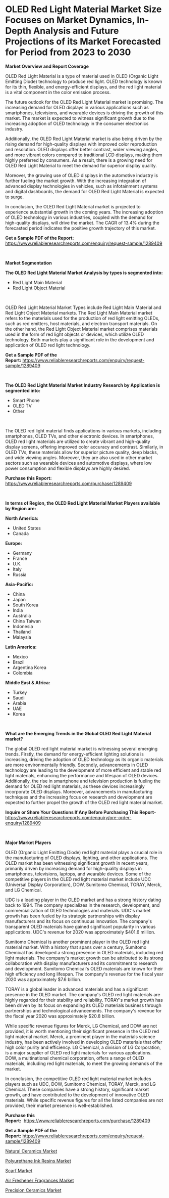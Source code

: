 <p><h1>OLED Red Light Material Market Size Focuses on Market Dynamics, In-Depth Analysis and Future Projections of its Market Forecasted for Period from 2023 to 2030</h1></p><p><strong>Market Overview and Report Coverage</strong></p>
<p><p>OLED Red Light Material is a type of material used in OLED (Organic Light Emitting Diode) technology to produce red light. OLED technology is known for its thin, flexible, and energy-efficient displays, and the red light material is a vital component in the color emission process.</p><p>The future outlook for the OLED Red Light Material market is promising. The increasing demand for OLED displays in various applications such as smartphones, televisions, and wearable devices is driving the growth of this market. The market is expected to witness significant growth due to the increasing adoption of OLED technology in the consumer electronics industry.</p><p>Additionally, the OLED Red Light Material market is also being driven by the rising demand for high-quality displays with improved color reproduction and resolution. OLED displays offer better contrast, wider viewing angles, and more vibrant colors compared to traditional LCD displays, making them highly preferred by consumers. As a result, there is a growing need for OLED Red Light Material to meet the demand for superior display quality.</p><p>Moreover, the growing use of OLED displays in the automotive industry is further fueling the market growth. With the increasing integration of advanced display technologies in vehicles, such as infotainment systems and digital dashboards, the demand for OLED Red Light Material is expected to surge.</p><p>In conclusion, the OLED Red Light Material market is projected to experience substantial growth in the coming years. The increasing adoption of OLED technology in various industries, coupled with the demand for high-quality displays, will drive the market. The CAGR of 13.4% during the forecasted period indicates the positive growth trajectory of this market.</p></p>
<p><strong>Get a Sample PDF of the Report:</strong> <a href="https://www.reliableresearchreports.com/enquiry/request-sample/1289409">https://www.reliableresearchreports.com/enquiry/request-sample/1289409</a></p>
<p>&nbsp;</p>
<p><strong>Market Segmentation</strong></p>
<p><strong>The OLED Red Light Material Market Analysis by types is segmented into:</strong></p>
<p><ul><li>Red Light Main Material</li><li>Red Light Object Material</li></ul></p>
<p>&nbsp;</p>
<p><p>OLED Red Light Material Market Types include Red Light Main Material and Red Light Object Material markets. The Red Light Main Material market refers to the materials used for the production of red light emitting OLEDs, such as red emitters, host materials, and electron transport materials. On the other hand, the Red Light Object Material market comprises materials used in the form of red light objects or devices, which utilize OLED technology. Both markets play a significant role in the development and application of OLED red light technology.</p></p>
<p><strong>Get a Sample PDF of the Report:</strong>&nbsp;<a href="https://www.reliableresearchreports.com/enquiry/request-sample/1289409">https://www.reliableresearchreports.com/enquiry/request-sample/1289409</a></p>
<p>&nbsp;</p>
<p><strong>The OLED Red Light Material Market Industry Research by Application is segmented into:</strong></p>
<p><ul><li>Smart Phone</li><li>OLED TV</li><li>Other</li></ul></p>
<p>&nbsp;</p>
<p><p>The OLED red light material finds applications in various markets, including smartphones, OLED TVs, and other electronic devices. In smartphones, OLED red light materials are utilized to create vibrant and high-quality display screens, offering improved color accuracy and contrast. Similarly, in OLED TVs, these materials allow for superior picture quality, deep blacks, and wide viewing angles. Moreover, they are also used in other market sectors such as wearable devices and automotive displays, where low power consumption and flexible displays are highly desired.</p></p>
<p><strong>Purchase this Report:</strong>&nbsp; <a href="https://www.reliableresearchreports.com/purchase/1289409">https://www.reliableresearchreports.com/purchase/1289409</a></p>
<p>&nbsp;</p>
<p><strong>In terms of Region, the OLED Red Light Material Market Players available by Region are:</strong></p>
<p>
    <p> <strong> North America: </strong>
        <ul>
            <li>United States</li>
            <li>Canada</li>
        </ul>
        </p> 
    <p> <strong> Europe: </strong>
        <ul>
            <li>Germany</li>
            <li>France</li>
            <li>U.K.</li>
            <li>Italy</li>
            <li>Russia</li>
        </ul>
        </p> 
    <p> <strong> Asia-Pacific: </strong>
        <ul>
            <li>China</li>
            <li>Japan</li>
            <li>South Korea</li>
            <li>India</li>
            <li>Australia</li>
            <li>China Taiwan</li>
            <li>Indonesia</li>
            <li>Thailand</li>
            <li>Malaysia</li>
        </ul>
        </p> 
    <p> <strong> Latin America: </strong>
        <ul>
            <li>Mexico</li>
            <li>Brazil</li>
            <li>Argentina Korea</li>
            <li>Colombia</li>
        </ul>
        </p> 
    <p> <strong> Middle East & Africa: </strong>
        <ul>
            <li>Turkey</li>
            <li>Saudi</li>
            <li>Arabia</li>
            <li>UAE</li>
            <li>Korea</li>
        </ul>
    </p>
    </p>
<p>&nbsp;</p>
<p><strong>What are the Emerging Trends in the Global OLED Red Light Material market?</strong></p>
<p><p>The global OLED red light material market is witnessing several emerging trends. Firstly, the demand for energy-efficient lighting solutions is increasing, driving the adoption of OLED technology as its organic materials are more environmentally friendly. Secondly, advancements in OLED technology are leading to the development of more efficient and stable red light materials, enhancing the performance and lifespan of OLED devices. Additionally, the rise in smartphone and television production is fueling the demand for OLED red light materials, as these devices increasingly incorporate OLED displays. Moreover, advancements in manufacturing techniques and the increasing focus on research and development are expected to further propel the growth of the OLED red light material market.</p></p>
<p><strong>Inquire or Share Your Questions If Any Before Purchasing This Report</strong>- <a href="https://www.reliableresearchreports.com/enquiry/pre-order-enquiry/1289409">https://www.reliableresearchreports.com/enquiry/pre-order-enquiry/1289409</a></p>
<p>&nbsp;</p>
<p><strong>Major Market Players</strong></p>
<p><p>OLED (Organic Light Emitting Diode) red light material plays a crucial role in the manufacturing of OLED displays, lighting, and other applications. The OLED market has been witnessing significant growth in recent years, primarily driven by increasing demand for high-quality displays in smartphones, televisions, laptops, and wearable devices. Some of the competitive players in the OLED red light material market include UDC (Universal Display Corporation), DOW, Sumitomo Chemical, TORAY, Merck, and LG Chemical.</p><p>UDC is a leading player in the OLED market and has a strong history dating back to 1994. The company specializes in the research, development, and commercialization of OLED technologies and materials. UDC's market growth has been fueled by its strategic partnerships with display manufacturers and its focus on continuous innovation. The company's transparent OLED materials have gained significant popularity in various applications. UDC's revenue for 2020 was approximately $401.6 million.</p><p>Sumitomo Chemical is another prominent player in the OLED red light material market. With a history that spans over a century, Sumitomo Chemical has developed a strong presence in OLED materials, including red light materials. The company's market growth can be attributed to its strong collaboration with display manufacturers and its commitment to research and development. Sumitomo Chemical's OLED materials are known for their high efficiency and long lifespan. The company's revenue for the fiscal year 2020 was approximately $7.6 billion.</p><p>TORAY is a global leader in advanced materials and has a significant presence in the OLED market. The company's OLED red light materials are highly regarded for their stability and reliability. TORAY's market growth has been driven by its focus on expanding its OLED materials business through partnerships and technological advancements. The company's revenue for the fiscal year 2020 was approximately $20.8 billion.</p><p>While specific revenue figures for Merck, LG Chemical, and DOW are not provided, it is worth mentioning their significant presence in the OLED red light material market. Merck, a prominent player in the materials science industry, has been actively involved in developing OLED materials that offer high color purity and efficiency. LG Chemical, a division of LG Corporation, is a major supplier of OLED red light materials for various applications. DOW, a multinational chemical corporation, offers a range of OLED materials, including red light materials, to meet the growing demands of the market.</p><p>In conclusion, the competitive OLED red light material market includes players such as UDC, DOW, Sumitomo Chemical, TORAY, Merck, and LG Chemical. These companies have a strong history, significant market growth, and have contributed to the development of innovative OLED materials. While specific revenue figures for all the listed companies are not provided, their market presence is well-established.</p></p>
<p><strong>Purchase this Report:</strong>&nbsp;&nbsp;<a href="https://www.reliableresearchreports.com/purchase/1289409">https://www.reliableresearchreports.com/purchase/1289409</a></p>
<p></p>
<p><strong>Get a Sample PDF of the Report:</strong>&nbsp;<a href="https://www.reliableresearchreports.com/enquiry/request-sample/1289409">https://www.reliableresearchreports.com/enquiry/request-sample/1289409</a></p>
<p><p><a href="https://medium.com/@akshatsharma12/natural-ceramics-market-furnishes-information-on-market-share-market-trends-and-market-growth-2eea0bb52bcc">Natural Ceramics Market</a></p><p><a href="https://github.com/amonskiyk/Market-Research-Report-List-1/blob/main/polyurethane-ink-resins-market.md">Polyurethane Ink Resins Market</a></p><p><a href="https://www.linkedin.com/pulse/decoding-scarf-market-deep-dive-latest-trends-segmentation-1lvke/">Scarf Market</a></p><p><a href="https://www.linkedin.com/pulse/air-freshener-fragrances-market-research-report-provides-5xuje/">Air Freshener Fragrances Market</a></p><p><a href="https://medium.com/@chiragreportprime1/precision-ceramics-market-size-market-outlook-and-market-forecast-2023-to-2030-e87a5eb78e01">Precision Ceramics Market</a></p></p>